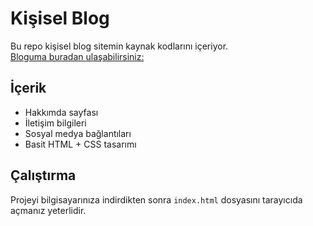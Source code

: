 # Kişisel Blog

Bu repo kişisel blog sitemin kaynak kodlarını içeriyor.  
[Bloguma buradan ulaşabilirsiniz: ](https://speedardablog.vercel.app/)

## İçerik
- Hakkımda sayfası
- İletişim bilgileri
- Sosyal medya bağlantıları
- Basit HTML + CSS tasarımı

## Çalıştırma
Projeyi bilgisayarınıza indirdikten sonra `index.html` dosyasını tarayıcıda açmanız yeterlidir.
